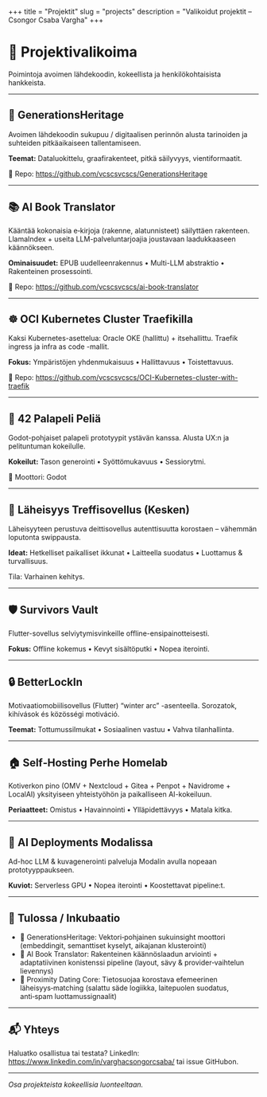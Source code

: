 +++
title = "Projektit"
slug = "projects"
description = "Valikoidut projektit – Csongor Csaba Vargha"
+++

# 🚀 Projektivalikoima

Poimintoja avoimen lähdekoodin, kokeellista ja henkilökohtaisista hankkeista.

---

## 🌳 GenerationsHeritage
Avoimen lähdekoodin sukupuu / digitaalisen perinnön alusta tarinoiden ja suhteiden pitkäaikaiseen tallentamiseen.

**Teemat:** Dataluokittelu, graafirakenteet, pitkä säilyvyys, vientiformaatit.

🔗 Repo: https://github.com/vcscsvcscs/GenerationsHeritage

---

## 📚 AI Book Translator
Kääntää kokonaisia e‑kirjoja (rakenne, alatunnisteet) säilyttäen rakenteen. LlamaIndex + useita LLM-palveluntarjoajia joustavaan laadukkaaseen käännökseen.

**Ominaisuudet:** EPUB uudelleenrakennus • Multi-LLM abstraktio • Rakenteinen prosessointi.

🔗 Repo: https://github.com/vcscsvcscs/ai-book-translator

---

## ☸️ OCI Kubernetes Cluster Traefikilla
Kaksi Kubernetes-asettelua: Oracle OKE (hallittu) + itsehallittu. Traefik ingress ja infra as code -mallit.

**Fokus:** Ympäristöjen yhdenmukaisuus • Hallittavuus • Toistettavuus.

🔗 Repo: https://github.com/vcscsvcscs/OCI-Kubernetes-cluster-with-traefik

---

## 🧩 42 Palapeli Peliä
Godot-pohjaiset palapeli prototyypit ystävän kanssa. Alusta UX:n ja pelituntuman kokeilulle.

**Kokeilut:** Tason generointi • Syöttömukavuus • Sessiorytmi.

🔧 Moottori: Godot

---

## 📡 Läheisyys Treffisovellus (Kesken)
Läheisyyteen perustuva deittisovellus autenttisuutta korostaen – vähemmän loputonta swippausta.

**Ideat:** Hetkelliset paikalliset ikkunat • Laitteella suodatus • Luottamus & turvallisuus.

Tila: Varhainen kehitys.

---

## 🛡 Survivors Vault
Flutter-sovellus selviytymisvinkeille offline-ensipainotteisesti.

**Fokus:** Offline kokemus • Kevyt sisältöputki • Nopea iterointi.

---

## 🔒 BetterLockIn
Motivaatiomobiilisovellus (Flutter) “winter arc” -asenteella. Sorozatok, kihívások és közösségi motiváció.

**Teemat:** Tottumussilmukat • Sosiaalinen vastuu • Vahva tilanhallinta.

---

## 🏠 Self‑Hosting Perhe Homelab
Kotiverkon pino (OMV + Nextcloud + Gitea + Penpot + Navidrome + LocalAI) yksityiseen yhteistyöhön ja paikalliseen AI-kokeiluun.

**Periaatteet:** Omistus • Havainnointi • Ylläpidettävyys • Matala kitka.

---

## 🧠 AI Deployments Modalissa
Ad-hoc LLM & kuvagenerointi palveluja Modalin avulla nopeaan prototyyppaukseen.

**Kuviot:** Serverless GPU • Nopea iterointi • Koostettavat pipeline:t.

---

## 🧪 Tulossa / Inkubaatio
- 🧬 GenerationsHeritage: Vektori‑pohjainen sukuinsight moottori (embeddingit, semanttiset kyselyt, aikajanan klusterointi)
- 📖 AI Book Translator: Rakenteinen käännöslaadun arviointi + adaptatiivinen konistenssi pipeline (layout, sävy & provider‑vaihtelun lievennys)
- 📍 Proximity Dating Core: Tietosuojaa korostava efemeerinen läheisyys‑matching (salattu säde logiikka, laitepuolen suodatus, anti‑spam luottamussignaalit)

---

## 📬 Yhteys
Haluatko osallistua tai testata? LinkedIn: https://www.linkedin.com/in/varghacsongorcsaba/ tai issue GitHubon.

---

_Osa projekteista kokeellisia luonteeltaan._
